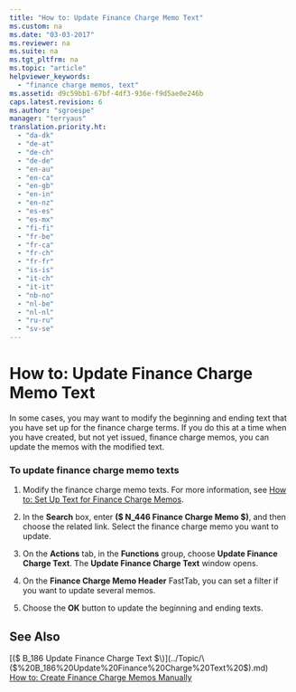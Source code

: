 ```yaml
---
title: "How to: Update Finance Charge Memo Text"
ms.custom: na
ms.date: "03-03-2017"
ms.reviewer: na
ms.suite: na
ms.tgt_pltfrm: na
ms.topic: "article"
helpviewer_keywords: 
  - "finance charge memos, text"
ms.assetid: d9c59bb1-67bf-4df3-936e-f9d5ae0e246b
caps.latest.revision: 6
ms.author: "sgroespe"
manager: "terryaus"
translation.priority.ht: 
  - "da-dk"
  - "de-at"
  - "de-ch"
  - "de-de"
  - "en-au"
  - "en-ca"
  - "en-gb"
  - "en-in"
  - "en-nz"
  - "es-es"
  - "es-mx"
  - "fi-fi"
  - "fr-be"
  - "fr-ca"
  - "fr-ch"
  - "fr-fr"
  - "is-is"
  - "it-ch"
  - "it-it"
  - "nb-no"
  - "nl-be"
  - "nl-nl"
  - "ru-ru"
  - "sv-se"
---
```

# How to: Update Finance Charge Memo Text
In some cases, you may want to modify the beginning and ending text that you have set up for the finance charge terms. If you do this at a time when you have created, but not yet issued, finance charge memos, you can update the memos with the modified text.  
  
### To update finance charge memo texts  
  
1.  Modify the finance charge memo texts. For more information, see [How to: Set Up Text for Finance Charge Memos](../Finance/how-to-set-up-text-for-finance-charge-memos.md).  
  
2.  In the **Search** box, enter **\($ N\_446 Finance Charge Memo $\)**, and then choose the related link. Select the finance charge memo you want to update.  
  
3.  On the **Actions** tab, in the **Functions** group, choose **Update Finance Charge Text**. The **Update Finance Charge Text** window opens.  
  
4.  On the **Finance Charge Memo Header** FastTab, you can set a filter if you want to update several memos.  
  
5.  Choose the **OK** button to update the beginning and ending texts.  
  
## See Also  
 [\($ B\_186 Update Finance Charge Text $\)](../Topic/\($%20B_186%20Update%20Finance%20Charge%20Text%20$\).md)   
 [How to: Create Finance Charge Memos Manually](../Finance/how-to-create-finance-charge-memos-manually.md)